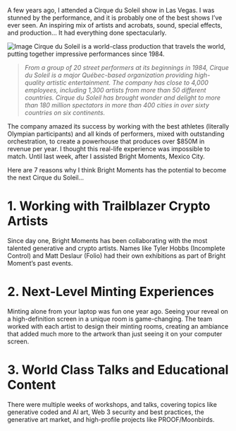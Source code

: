 A few years ago, I attended a Cirque du Soleil show in Las Vegas. I was stunned by the performance, and it is probably one of the best shows I’ve ever seen. An inspiring mix of artists and acrobats, sound, special effects, and production… It had everything done spectacularly.

![Image](https://substackcdn.com/image/fetch/w_1456,c_limit,f_webp,q_auto:good,fl_progressive:steep/https%3A%2F%2Fbucketeer-e05bbc84-baa3-437e-9518-adb32be77984.s3.amazonaws.com%2Fpublic%2Fimages%2F278f2964-d839-43ba-817d-d82a0c28f8c0_1000x750.jpeg)
Cirque du Soleil is a world-class production that travels the world, putting together impressive performances since 1984.

> *From a group of 20 street performers at its beginnings in 1984, Cirque du Soleil is a major Québec-based organization providing high-quality artistic entertainment. The company has close to 4,000 employees, including 1,300 artists from more than 50 different countries.
Cirque du Soleil has brought wonder and delight to more than 180 million spectators in more than 400 cities in over sixty countries on six continents.*

The company amazed its success by working with the best athletes (literally Olympian participants) and all kinds of performers, mixed with outstanding orchestration, to create a powerhouse that produces over $850M in revenue per year.
I thought this real-life experience was impossible to match.
Until last week, after I assisted Bright Moments, Mexico City.

Here are 7 reasons why I think Bright Moments has the potential to become the next Cirque du Soleil…

# 1. Working with Trailblazer Crypto Artists

Since day one, Bright Moments has been collaborating with the most talented generative and crypto artists. Names like Tyler Hobbs (Incomplete Control) and Matt Deslaur (Folio) had their own exhibitions as part of Bright Moment’s past events.

# 2. Next-Level Minting Experiences

Minting alone from your laptop was fun one year ago. Seeing your reveal on a high-definition screen in a unique room is game-changing.
The team worked with each artist to design their minting rooms, creating an ambiance that added much more to the artwork than just seeing it on your computer screen.

# 3. World Class Talks and Educational Content

There were multiple weeks of workshops, and talks, covering topics like generative coded and AI art, Web 3 security and best practices, the generative art market, and high-profile projects like PROOF/Moonbirds.
